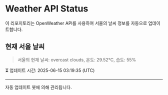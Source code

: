 
# Weather API Status

이 리포지토리는 OpenWeather API를 사용하여 서울의 날씨 정보를 자동으로 업데이트합니다.

## 현재 서울 날씨
> 서울의 현재 날씨: overcast clouds, 온도: 29.52°C, 습도: 55%

⏳ 업데이트 시간: 2025-06-15 03:19:35 (UTC)

---
자동 업데이트 봇에 의해 관리됩니다.
